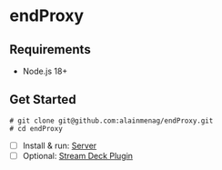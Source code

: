 # endProxy

## Requirements
- Node.js 18+

## Get Started

```
# git clone git@github.com:alainmenag/endProxy.git
# cd endProxy
```

- [ ] Install & run: [Server](server/README.md)
- [ ] Optional: [Stream Deck Plugin](plugin-streamdeck/README.md)